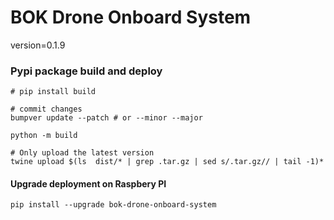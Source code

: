 # BOK Drone Onboard System
version=0.1.9


### Pypi package build and deploy
    # pip install build

    # commit changes
    bumpver update --patch # or --minor --major

    python -m build

    # Only upload the latest version
    twine upload $(ls  dist/* | grep .tar.gz | sed s/.tar.gz// | tail -1)*

#### Upgrade deployment on Raspbery PI

    pip install --upgrade bok-drone-onboard-system
